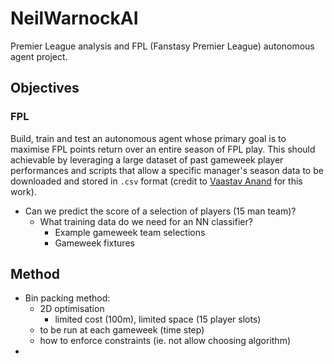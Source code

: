 # NeilWarnockAI

Premier League analysis and FPL (Fanstasy Premier League) autonomous agent project.

## Objectives

### FPL

Build, train and test an autonomous agent whose primary goal is to maximise FPL points return over an entire season of FPL play.
This should achievable by leveraging a large dataset of past gameweek player performances and scripts that allow a specific manager's season data to be downloaded and stored in `.csv` format (credit to [Vaastav Anand](https://github.com/vaastav) for this work).

- Can we predict the score of a selection of players (15 man team)?
	- What training data do we need for an NN classifier?
		* Example gameweek team selections
		* Gameweek fixtures

## Method

- Bin packing method:
	- 2D optimisation
		- limited cost (100m), limited space (15 player slots)
	- to be run at each gameweek (time step)
	- how to enforce constraints (ie. not allow choosing algorithm)
- 
